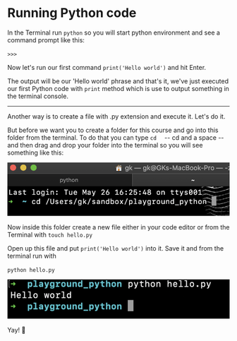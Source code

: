 # Running Python code


In the Terminal run `python` so you will start python environment and see a command prompt like this:

`>>>`

Now let's run our first command `print('Hello world')` and hit Enter. 

The output will be our 'Hello world' phrase and that's it, we've just executed our first Python code with `print` method which is use to output something in the terminal console. 

---

Another way is to create a file with .py extension and execute it. Let's do it.

But before we want you to create a folder for this course and go into this folder from the terminal. To do that you can type `cd  ` -- cd and a space -- and then drag and drop your folder into the terminal so you will see something like this:

<img src="./pics/cd-to-folder.png">

Now inside this folder create a new file either in your code editor or from the Terminal with `touch hello.py`

Open up this file and put `print('Hello world')` into it. Save it and from the terminal run with 

`python hello.py`

<img src="./pics/python-hellopy.png">

Yay! 🙌

